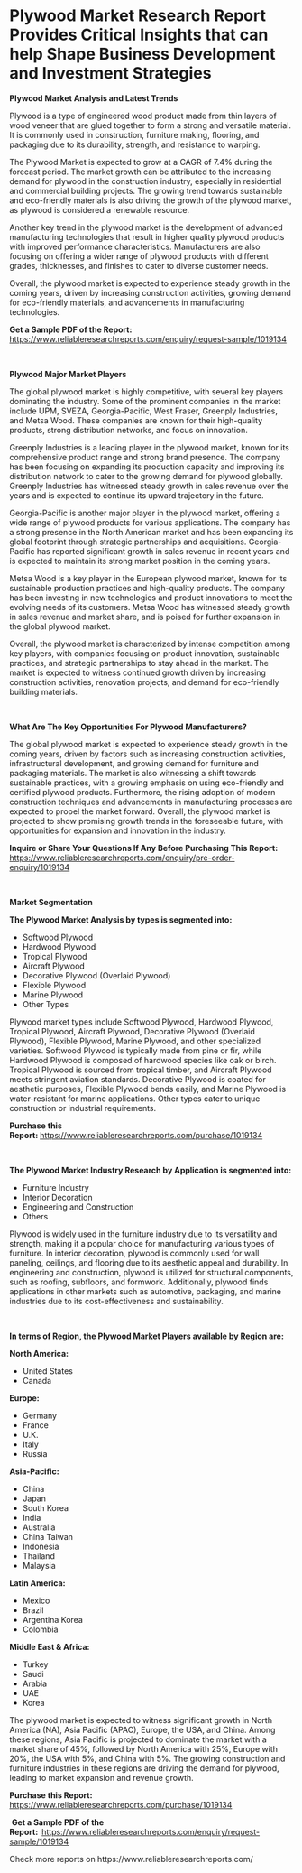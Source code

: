 <p><h1>Plywood Market Research Report Provides Critical Insights that can help Shape Business Development and Investment Strategies</h1></p><p><strong>Plywood Market Analysis and Latest Trends</strong></p>
<p><p>Plywood is a type of engineered wood product made from thin layers of wood veneer that are glued together to form a strong and versatile material. It is commonly used in construction, furniture making, flooring, and packaging due to its durability, strength, and resistance to warping.</p><p>The Plywood Market is expected to grow at a CAGR of 7.4% during the forecast period. The market growth can be attributed to the increasing demand for plywood in the construction industry, especially in residential and commercial building projects. The growing trend towards sustainable and eco-friendly materials is also driving the growth of the plywood market, as plywood is considered a renewable resource.</p><p>Another key trend in the plywood market is the development of advanced manufacturing technologies that result in higher quality plywood products with improved performance characteristics. Manufacturers are also focusing on offering a wider range of plywood products with different grades, thicknesses, and finishes to cater to diverse customer needs.</p><p>Overall, the plywood market is expected to experience steady growth in the coming years, driven by increasing construction activities, growing demand for eco-friendly materials, and advancements in manufacturing technologies.</p></p>
<p><strong>Get a Sample PDF of the Report:&nbsp;</strong> <a href="https://www.reliableresearchreports.com/enquiry/request-sample/1019134">https://www.reliableresearchreports.com/enquiry/request-sample/1019134</a></p>
<p>&nbsp;</p>
<p><strong>Plywood Major Market Players</strong></p>
<p><p>The global plywood market is highly competitive, with several key players dominating the industry. Some of the prominent companies in the market include UPM, SVEZA, Georgia-Pacific, West Fraser, Greenply Industries, and Metsa Wood. These companies are known for their high-quality products, strong distribution networks, and focus on innovation.</p><p>Greenply Industries is a leading player in the plywood market, known for its comprehensive product range and strong brand presence. The company has been focusing on expanding its production capacity and improving its distribution network to cater to the growing demand for plywood globally. Greenply Industries has witnessed steady growth in sales revenue over the years and is expected to continue its upward trajectory in the future.</p><p>Georgia-Pacific is another major player in the plywood market, offering a wide range of plywood products for various applications. The company has a strong presence in the North American market and has been expanding its global footprint through strategic partnerships and acquisitions. Georgia-Pacific has reported significant growth in sales revenue in recent years and is expected to maintain its strong market position in the coming years.</p><p>Metsa Wood is a key player in the European plywood market, known for its sustainable production practices and high-quality products. The company has been investing in new technologies and product innovations to meet the evolving needs of its customers. Metsa Wood has witnessed steady growth in sales revenue and market share, and is poised for further expansion in the global plywood market.</p><p>Overall, the plywood market is characterized by intense competition among key players, with companies focusing on product innovation, sustainable practices, and strategic partnerships to stay ahead in the market. The market is expected to witness continued growth driven by increasing construction activities, renovation projects, and demand for eco-friendly building materials.</p></p>
<p>&nbsp;</p>
<p><strong>What Are The Key Opportunities For Plywood Manufacturers?</strong></p>
<p><p>The global plywood market is expected to experience steady growth in the coming years, driven by factors such as increasing construction activities, infrastructural development, and growing demand for furniture and packaging materials. The market is also witnessing a shift towards sustainable practices, with a growing emphasis on using eco-friendly and certified plywood products. Furthermore, the rising adoption of modern construction techniques and advancements in manufacturing processes are expected to propel the market forward. Overall, the plywood market is projected to show promising growth trends in the foreseeable future, with opportunities for expansion and innovation in the industry.</p></p>
<p><strong>Inquire or Share Your Questions If Any Before Purchasing This Report:</strong> <a href="https://www.reliableresearchreports.com/enquiry/pre-order-enquiry/1019134">https://www.reliableresearchreports.com/enquiry/pre-order-enquiry/1019134</a></p>
<p>&nbsp;</p>
<p><strong>Market Segmentation</strong></p>
<p><strong>The Plywood Market Analysis by types is segmented into:</strong></p>
<p><ul><li>Softwood Plywood</li><li>Hardwood Plywood</li><li>Tropical Plywood</li><li>Aircraft Plywood</li><li>Decorative Plywood (Overlaid Plywood)</li><li>Flexible Plywood</li><li>Marine Plywood</li><li>Other Types</li></ul></p>
<p><p>Plywood market types include Softwood Plywood, Hardwood Plywood, Tropical Plywood, Aircraft Plywood, Decorative Plywood (Overlaid Plywood), Flexible Plywood, Marine Plywood, and other specialized varieties. Softwood Plywood is typically made from pine or fir, while Hardwood Plywood is composed of hardwood species like oak or birch. Tropical Plywood is sourced from tropical timber, and Aircraft Plywood meets stringent aviation standards. Decorative Plywood is coated for aesthetic purposes, Flexible Plywood bends easily, and Marine Plywood is water-resistant for marine applications. Other types cater to unique construction or industrial requirements.</p></p>
<p><strong>Purchase this Report:&nbsp;</strong><a href="https://www.reliableresearchreports.com/purchase/1019134">https://www.reliableresearchreports.com/purchase/1019134</a></p>
<p>&nbsp;</p>
<p><strong>The Plywood Market Industry Research by Application is segmented into:</strong></p>
<p><ul><li>Furniture Industry</li><li>Interior Decoration</li><li>Engineering and Construction</li><li>Others</li></ul></p>
<p><p>Plywood is widely used in the furniture industry due to its versatility and strength, making it a popular choice for manufacturing various types of furniture. In interior decoration, plywood is commonly used for wall paneling, ceilings, and flooring due to its aesthetic appeal and durability. In engineering and construction, plywood is utilized for structural components, such as roofing, subfloors, and formwork. Additionally, plywood finds applications in other markets such as automotive, packaging, and marine industries due to its cost-effectiveness and sustainability.</p></p>
<p>&nbsp;</p>
<p><strong>In terms of Region, the Plywood Market Players available by Region are:</strong></p>
<p>
    <p> <strong> North America: </strong>
        <ul>
            <li>United States</li>
            <li>Canada</li>
        </ul>
        </p> 
    <p> <strong> Europe: </strong>
        <ul>
            <li>Germany</li>
            <li>France</li>
            <li>U.K.</li>
            <li>Italy</li>
            <li>Russia</li>
        </ul>
        </p> 
    <p> <strong> Asia-Pacific: </strong>
        <ul>
            <li>China</li>
            <li>Japan</li>
            <li>South Korea</li>
            <li>India</li>
            <li>Australia</li>
            <li>China Taiwan</li>
            <li>Indonesia</li>
            <li>Thailand</li>
            <li>Malaysia</li>
        </ul>
        </p> 
    <p> <strong> Latin America: </strong>
        <ul>
            <li>Mexico</li>
            <li>Brazil</li>
            <li>Argentina Korea</li>
            <li>Colombia</li>
        </ul>
        </p> 
    <p> <strong> Middle East & Africa: </strong>
        <ul>
            <li>Turkey</li>
            <li>Saudi</li>
            <li>Arabia</li>
            <li>UAE</li>
            <li>Korea</li>
        </ul>
    </p>
    </p>
<p><p>The plywood market is expected to witness significant growth in North America (NA), Asia Pacific (APAC), Europe, the USA, and China. Among these regions, Asia Pacific is projected to dominate the market with a market share of 45%, followed by North America with 25%, Europe with 20%, the USA with 5%, and China with 5%. The growing construction and furniture industries in these regions are driving the demand for plywood, leading to market expansion and revenue growth.</p></p>
<p><strong>Purchase this Report: </strong><a href="https://www.reliableresearchreports.com/purchase/1019134">https://www.reliableresearchreports.com/purchase/1019134</a></p>
<p>&nbsp;<strong>Get a Sample PDF of the Report:&nbsp;&nbsp;</strong><a href="https://www.reliableresearchreports.com/enquiry/request-sample/1019134">https://www.reliableresearchreports.com/enquiry/request-sample/1019134</a></p>
<p><strong></strong></p>
<p>Check more reports on https://www.reliableresearchreports.com/</p>